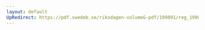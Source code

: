 ```yaml
---
layout: default
UpRedirect: https://pdf.swedeb.se/riksdagen-volumeG-pdf/199091/reg_199091/reg_199091_0532.pdf
---
```

